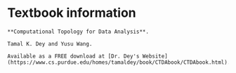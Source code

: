 # Textbook information

```{admonition} Course Textbook
**Computational Topology for Data Analysis**. 

Tamal K. Dey and Yusu Wang. 

Available as a FREE download at [Dr. Dey's Website](https://www.cs.purdue.edu/homes/tamaldey/book/CTDAbook/CTDAbook.html).
```
